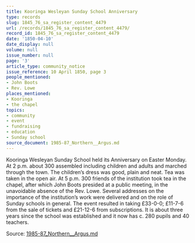 ```yaml
---
title: Kooringa Wesleyan Sunday School Anniversary
type: records
slug: 1845_76_sa_register_content_4479
url: /records/1845_76_sa_register_content_4479/
record_id: 1845_76_sa_register_content_4479
date: '1850-04-10'
date_display: null
volume: null
issue_number: null
page: '3'
article_type: community_notice
issue_reference: 10 April 1850, page 3
people_mentioned:
- John Boots
- Rev. Lowe
places_mentioned:
- Kooringa
- the chapel
topics:
- community
- event
- fundraising
- education
- Sunday school
source_document: 1985-87_Northern__Argus.md
---
```


Kooringa Wesleyan Sunday School held its Anniversary on Easter Monday.  At 2 p.m. about 300 assembled including children and adults and marched through the town.  The children’s dress was good, plain and neat.  Tea was taken in the open air.  At 5 p.m. 300 friends of the institution took tea in the chapel, after which John Boots presided at a public meeting, in the unavoidable absence of the Rev. Lowe.  Several addresses on the importance of the institution’s work were delivered and on the role of Sunday schools in general.  The event resulted in taking £33-0-0; £11-7-6 from the sale of tickets and £21-12-6 from subscriptions.  It is about three years since the school was established and it now has c. 280 pupils and 40 teachers.

Source: [1985-87_Northern__Argus.md](/downloads/markdown/1985-87_Northern__Argus.md)

